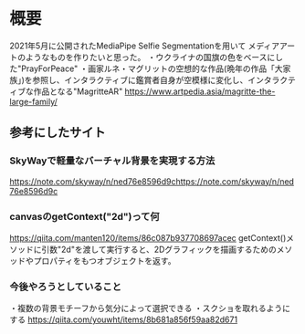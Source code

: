 # 概要
2021年5月に公開されたMediaPipe Selfie Segmentationを用いて メディアアートのようなものを作りたいと思った。
・ウクライナの国旗の色をベースにした"PrayForPeace"
・画家ルネ・マグリットの空想的な作品(晩年の作品「大家族」)を参照し、インタラクティブに鑑賞者自身が空模様に変化し、インタラクティブな作品となる"MagritteAR"
  https://www.artpedia.asia/magritte-the-large-family/

## 参考にしたサイト
### SkyWayで軽量なバーチャル背景を実現する方法 
https://note.com/skyway/n/ned76e8596d9chttps://note.com/skyway/n/ned76e8596d9c
### canvasのgetContext("2d")って何  
https://qiita.com/manten120/items/86c087b937708697acec 
getContext()メソッドに引数"2d"を渡して実行すると、2Dグラフィックを描画するためのメソッドやプロパティをもつオブジェクトを返す。

### 今後やろうとしていること
・複数の背景モチーフから気分によって選択できる
・スクショを取れるようにする https://qiita.com/youwht/items/8b681a856f59aa82d671

